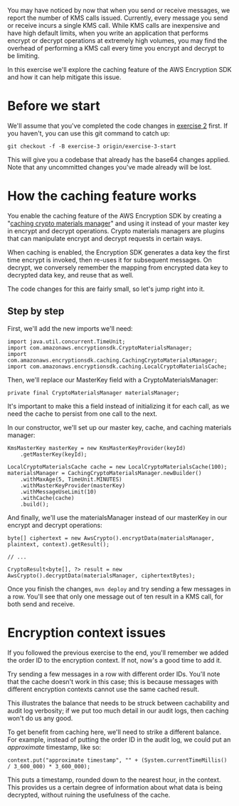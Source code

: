 You may have noticed by now that when you send or receive messages, we report
the number of KMS calls issued. Currently, every message you send or receive
incurs a single KMS call. While KMS calls are inexpensive and have high default
limits, when you write an application that performs encrypt or decrypt
operations at extremely high volumes, you may find the overhead of performing a
KMS call every time you encrypt and decrypt to be limiting.

In this exercise we'll explore the caching feature of the AWS Encryption SDK
and how it can help mitigate this issue.

# Before we start

We'll assume that you've completed the code changes in [exercise
2](2-encryption-sdk.md) first. If you haven't, you can use this git command to
catch up:

    git checkout -f -B exercise-3 origin/exercise-3-start

This will give you a codebase that already has the base64 changes applied.
Note that any uncommitted changes you've made already will be lost.

# How the caching feature works

You enable the caching feature of the AWS Encryption SDK by creating a
"[caching crypto materials
manager](http://docs.aws.amazon.com/encryption-sdk/latest/developer-guide/implement-caching.html)"
and using it instead of your master key in encrypt and decrypt operations.
Crypto materials managers are plugins that can manipulate encrypt and decrypt
requests in certain ways.

When caching is enabled, the Encryption SDK generates a data key the first time
encrypt is invoked, then re-uses it for subsequent messages. On decrypt, we
conversely remember the mapping from encrypted data key to decrypted data key,
and reuse that as well.

The code changes for this are fairly small, so let's jump right into it.

## Step by step

First, we'll add the new imports we'll need:

    import java.util.concurrent.TimeUnit;
    import com.amazonaws.encryptionsdk.CryptoMaterialsManager;
    import com.amazonaws.encryptionsdk.caching.CachingCryptoMaterialsManager;
    import com.amazonaws.encryptionsdk.caching.LocalCryptoMaterialsCache;

Then, we'll replace our MasterKey field with a CryptoMaterialsManager:

    private final CryptoMaterialsManager materialsManager;

It's important to make this a field instead of initializing it for each call,
as we need the cache to persist from one call to the next.

In our constructor, we'll set up our master key, cache, and caching materials manager:

    KmsMasterKey masterKey = new KmsMasterKeyProvider(keyId)
        .getMasterKey(keyId);

    LocalCryptoMaterialsCache cache = new LocalCryptoMaterialsCache(100);
    materialsManager = CachingCryptoMaterialsManager.newBuilder()
        .withMaxAge(5, TimeUnit.MINUTES)
        .withMasterKeyProvider(masterKey)
        .withMessageUseLimit(10)
        .withCache(cache)
        .build();

And finally, we'll use the materialsManager instead of our masterKey in our
encrypt and decrypt operations:

    byte[] ciphertext = new AwsCrypto().encryptData(materialsManager, plaintext, context).getResult();

    // ...

    CryptoResult<byte[], ?> result = new AwsCrypto().decryptData(materialsManager, ciphertextBytes);

Once you finish the changes, `mvn deploy` and try sending a few messages in a
row. You'll see that only one message out of ten result in a KMS call, for both
send and receive.

# Encryption context issues

If you followed the previous exercise to the end, you'll remember we added the
order ID to the encryption context. If not, now's a good time to add it.

Try sending a few messages in a row with different order IDs. You'll note that
the cache doesn't work in this case; this is because messages with different
encryption contexts cannot use the same cached result.

This illustrates the balance that needs to be struck between cachability and
audit log verbosity; if we put too much detail in our audit logs, then caching
won't do us any good.

To get benefit from caching here, we'll need to strike a different balance. For
example, instead of putting the order ID in the audit log, we could put an
_approximate_ timestamp, like so:

    context.put("approximate timestamp", "" + (System.currentTimeMillis() / 3_600_000) * 3_600_000);

This puts a timestamp, rounded down to the nearest hour, in the context. This
provides us a certain degree of information about what data is being decrypted,
without ruining the usefulness of the cache.

